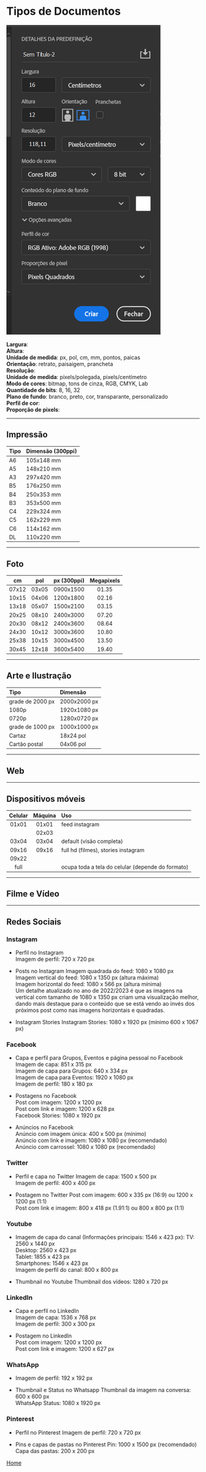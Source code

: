 # Tipos de Documentos

![Propriedades](1.png)

**Largura**:   
**Altura**:   
**Unidade de medida**: px, pol, cm, mm, pontos, paicas   
**Orientação**: retrato, paisaigem, prancheta   
**Resolução**:    
**Unidade de medida**: pixels/polegada, pixels/centímetro   
**Modo de cores**: bitmap, tons de cinza, RGB, CMYK, Lab       
**Quantidade de bits**: 8, 16, 32    
**Plano de fundo**: branco, preto, cor, transparante, personalizado    
**Perfil de cor**:    
**Proporção de pixels**:    

---

## Impressão 

| Tipo | Dimensão (300ppi) |
|:-----|:------------------|
| A6   | 105x148 mm        |
| A5   | 148x210 mm        |
| A3   | 297x420 mm        |
| B5   | 176x250 mm        |
| B4   | 250x353 mm        |
| B3   | 353x500 mm        |
| C4   | 229x324 mm        |
| C5   | 162x229 mm        |
| C6   | 114x162 mm        |
| DL   | 110x220 mm        |

---

## Foto

| cm  | pol | px (300ppi)    | Megapixels |
|:---:|:---:|:--------------:|:----------:|
|07x12|03x05|0900x1500       | 01.35      |
|10x15|04x06|1200x1800       | 02.16      |
|13x18|05x07|1500x2100       | 03.15      |
|20x25|08x10|2400x3000       | 07.20      |
|20x30|08x12|2400x3600       | 08.64      |
|24x30|10x12|3000x3600       | 10.80      |
|25x38|10x15|3000x4500       | 13.50      |
|30x45|12x18|3600x5400       | 19.40      |

---

## Arte e Ilustração

| Tipo             | Dimensão     |
|:-----------------|:-------------|
| grade de 2000 px | 2000x2000 px |
| 1080p            | 1920x1080 px |
| 0720p            | 1280x0720 px |
| grade de 1000 px | 1000x1000 px |
| Cartaz           | 18x24 pol    | 
| Cartão postal    | 04x06 pol    |

---

## Web

---

## Dispositivos móveis

| Celular | Máquina | Uso                                               |
|:-------:|:-------:|:--------------------------------------------------|
| 01x01   | 01x01   | feed instagram                                    | 
|         | 02x03   |                                                   | 
| 03x04   | 03x04   | default (visão completa)                          |
| 09x16   | 09x16   | full hd (filmes), stories instagram               | 
| 09x22   |         |                                                   | 
| full    |         | ocupa toda a tela do celular (depende do formato) | 

---

## Filme e Vídeo

---

## Redes Sociais

### Instagram
+ Perfil no Instagram   
Imagem de perfil: 720 x 720 px   

+ Posts no Instagram
Imagem quadrada do feed: 1080 x 1080 px   
Imagem vertical do feed: 1080 x 1350 px (altura máxima)   
Imagem horizontal do feed: 1080 x 566 px (altura mínima)   
Um detalhe atualizado no ano de 2022/2023 é que as imagens na vertical com tamanho de 1080 x 1350 px criam uma visualização melhor, dando mais destaque para o conteúdo que se está vendo ao invés dos próximos post como nas imagens horizontais e quadradas.

+ Instagram Stories
Instagram Stories: 1080 x 1920 px (mínimo 600 x 1067 px)

### Facebook
+ Capa e perfil para Grupos, Eventos e página pessoal no Facebook   
Imagem de capa: 851 x 315 px   
Imagem de capa para Grupos: 640 x 334 px   
Imagem de capa para Eventos: 1920 x 1080 px    
Imagem de perfil: 180 x 180 px   

+ Postagens no Facebook   
Post com imagem: 1200 x 1200 px   
Post com link e imagem: 1200 x 628 px   
Facebook Stories: 1080 x 1920 px   

+ Anúncios no Facebook   
Anúncio com imagem única: 400 x 500 px (mínimo)   
Anúncio com link e imagem: 1080 x 1080 px (recomendado)   
Anúncio com carrossel: 1080 x 1080 px (recomendado)   

### Twitter
+ Perfil e capa no Twitter
Imagem de capa: 1500 x 500 px   
Imagem de perfil: 400 x 400 px   

+ Postagem no Twitter
Post com imagem: 600 x 335 px (16:9) ou 1200 x 1200 px (1:1)    
Post com link e imagem: 800 x 418 px (1.91:1) ou 800 x 800 px (1:1)    

### Youtube
+ Imagem de capa do canal (Informações principais: 1546 x 423 px):
TV: 2560 x 1440 px    
Desktop: 2560 x 423 px     
Tablet: 1855 x 423 px    
Smartphones: 1546 x 423 px    
Imagem de perfil do canal: 800 x 800 px    

+ Thumbnail no Youtube
Thumbnail dos vídeos: 1280 x 720 px

### LinkedIn
+ Capa e perfil no LinkedIn    
Imagem de capa: 1536 x 768 px    
Imagem de perfil: 300 x 300 px    

+ Postagem no LinkedIn    
Post com imagem: 1200 x 1200 px    
Post com link e imagem: 1200 x 627 px    

### WhatsApp
+ Imagem de perfil: 192 x 192 px    

+ Thumbnail e Status no Whatsapp
Thumbnail da imagem na conversa: 600 x 600 px    
WhatsApp Status: 1080 x 1920 px    

### Pinterest 
+ Perfil no Pinterest
Imagem de perfil: 720 x 720 px    

+ Pins e capas de pastas no Pinterest
Pin: 1000 x 1500 px (recomendado)    
Capa das pastas: 200 x 200 px   

[Home](../README.md)

